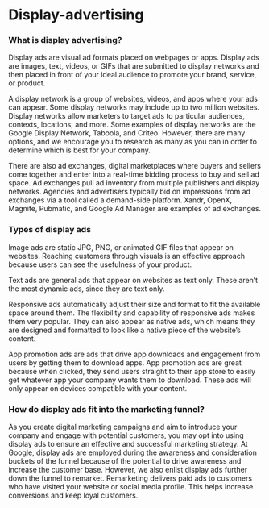 # Display-advertising

### What is display advertising?
Display ads are visual ad formats placed on webpages or apps. Display ads are images, text, videos, or GIFs that are submitted to display networks and then placed in front of your ideal audience to promote your brand, service, or product.

A display network is a group of websites, videos, and apps where your ads can appear. Some display networks may include up to two million websites. Display networks allow marketers to target ads to particular audiences, contexts, locations, and more. Some examples of display networks are the Google Display Network, Taboola, and Criteo. However, there are many options, and we encourage you to research as many as you can in order to determine which is best for your company. 

There are also ad exchanges, digital marketplaces where buyers and sellers come together and enter into a real-time bidding process to buy and sell ad space. Ad exchanges pull ad inventory from multiple publishers and display networks. Agencies and advertisers typically bid on impressions from ad exchanges via a tool called a demand-side platform. Xandr, OpenX, Magnite, Pubmatic, and Google Ad Manager are examples of ad exchanges.

### Types of display ads 

Image ads are static JPG, PNG, or animated GIF files that appear on websites. Reaching customers through visuals is an effective approach because users can see the usefulness of your product.

Text ads are general ads that appear on websites as text only. These aren’t the most dynamic ads, since they are text only.  

Responsive ads automatically adjust their size and format to fit the available space around them. The flexibility and capability of responsive ads makes them very popular. They can also appear as native ads, which means they are designed and formatted to look like a native piece of the website’s content.

App promotion ads are ads that drive app downloads and engagement from users by getting them to download apps. App promotion ads are great because when clicked, they send users straight to their app store to easily get whatever app your company wants them to download. These ads will only appear on devices compatible with your content. 

### How do display ads fit into the marketing funnel?
As you create digital marketing campaigns and aim to introduce your company and engage with potential customers, you may opt into using display ads to ensure an effective and successful marketing strategy. At Google, display ads are employed during the awareness and consideration buckets of the funnel because of the potential to drive awareness and increase the customer base. However, we also enlist display ads further down the funnel to remarket. Remarketing delivers paid ads to customers who have visited your website or social media profile. This helps increase conversions and keep loyal customers.
